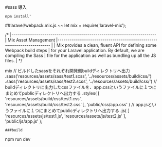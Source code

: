 #sass 導入
~~~
npm install'
~~~
##laravel/webpack.mix.js
~~
let mix = require('laravel-mix');

/*
 |--------------------------------------------------------------------------
 | Mix Asset Management
 |--------------------------------------------------------------------------
 |
 | Mix provides a clean, fluent API for defining some Webpack build steps
 | for your Laravel application. By default, we are compiling the Sass
 | file for the application as well as bundling up all the JS files.
 |
 */

mix
  // ビルドしたsassをそれぞれ開発側buildディレクトリへ出力
  .sass('resources/assets/sass/test1.scss', '../resources/assets/build/css/')
  .sass('resources/assets/sass/test2.scss', '../resources/assets/build/css/')
  // buildディレクトリに出力したcssファイルを、app.cssというファイルに１つにまとめてpublicディレクトリへ出力する
  .styles(
    [
      'resources/assets/build/css/test1.css',
      'resources/assets/build/css/test2.css'
    ],
    'public/css/app.css'
  )
  // app.jsというファイルに１つにまとめてpublicディレクトリへ出力する
  .js(
    [
      'resources/assets/js/test1.js',
      'resources/assets/js/test2.js'
    ],
    'public/js/app.js'
  );
~~~
###build
~~~
npm run dev
~~~
